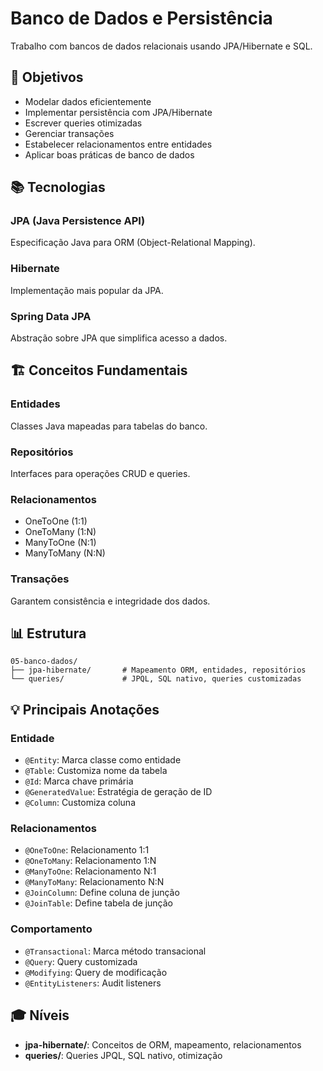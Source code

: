 # Banco de Dados e Persistência

Trabalho com bancos de dados relacionais usando JPA/Hibernate e SQL.

## 🎯 Objetivos

- Modelar dados eficientemente
- Implementar persistência com JPA/Hibernate
- Escrever queries otimizadas
- Gerenciar transações
- Estabelecer relacionamentos entre entidades
- Aplicar boas práticas de banco de dados

## 📚 Tecnologias

### JPA (Java Persistence API)
Especificação Java para ORM (Object-Relational Mapping).

### Hibernate
Implementação mais popular da JPA.

### Spring Data JPA
Abstração sobre JPA que simplifica acesso a dados.

## 🏗️ Conceitos Fundamentais

### Entidades
Classes Java mapeadas para tabelas do banco.

### Repositórios
Interfaces para operações CRUD e queries.

### Relacionamentos
- OneToOne (1:1)
- OneToMany (1:N)
- ManyToOne (N:1)
- ManyToMany (N:N)

### Transações
Garantem consistência e integridade dos dados.

## 📊 Estrutura

```
05-banco-dados/
├── jpa-hibernate/       # Mapeamento ORM, entidades, repositórios
└── queries/             # JPQL, SQL nativo, queries customizadas
```

## 💡 Principais Anotações

### Entidade
- `@Entity`: Marca classe como entidade
- `@Table`: Customiza nome da tabela
- `@Id`: Marca chave primária
- `@GeneratedValue`: Estratégia de geração de ID
- `@Column`: Customiza coluna

### Relacionamentos
- `@OneToOne`: Relacionamento 1:1
- `@OneToMany`: Relacionamento 1:N
- `@ManyToOne`: Relacionamento N:1
- `@ManyToMany`: Relacionamento N:N
- `@JoinColumn`: Define coluna de junção
- `@JoinTable`: Define tabela de junção

### Comportamento
- `@Transactional`: Marca método transacional
- `@Query`: Query customizada
- `@Modifying`: Query de modificação
- `@EntityListeners`: Audit listeners

## 🎓 Níveis

- **jpa-hibernate/**: Conceitos de ORM, mapeamento, relacionamentos
- **queries/**: Queries JPQL, SQL nativo, otimização
